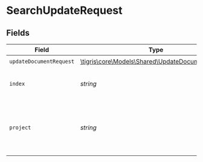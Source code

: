 # SearchUpdateRequest


## Fields

| Field                                                                                            | Type                                                                                             | Required                                                                                         | Description                                                                                      |
| ------------------------------------------------------------------------------------------------ | ------------------------------------------------------------------------------------------------ | ------------------------------------------------------------------------------------------------ | ------------------------------------------------------------------------------------------------ |
| `updateDocumentRequest`                                                                          | [\tigris\core\Models\Shared\UpdateDocumentRequest](../../Models/Shared/UpdateDocumentRequest.md) | :heavy_check_mark:                                                                               | N/A                                                                                              |
| `index`                                                                                          | *string*                                                                                         | :heavy_check_mark:                                                                               | Index name where to create documents.                                                            |
| `project`                                                                                        | *string*                                                                                         | :heavy_check_mark:                                                                               | Project name whose db is under target to insert documents.                                       |